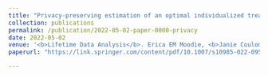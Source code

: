 ```yaml
---
title: "Privacy-preserving estimation of an optimal individualized treatment rule: a case study in maximizing time to severe depression-related outcomes"
collection: publications
permalink: /publication/2022-05-02-paper-0000-privacy
date: 2022-05-02
venue: '<b>Lifetime Data Analysis</b>. Erica EM Moodie, <b>Janie Coulombe</b>, Coraline Danieli, Christel Renoux, and Susan M. Shortreed'
paperurl: "https://link.springer.com/content/pdf/10.1007/s10985-022-09554-8.pdf"

---
```

